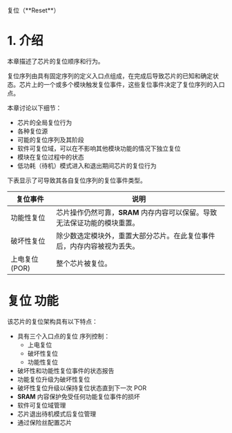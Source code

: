 <section id="title">复位（**Reset**）</section>

# 1. 介绍

本章描述了芯片的复位顺序和行为。

复位序列由具有固定序列的定义入口点组成，在完成后导致芯片的已知和确定状态。芯片上的一个或多个模块触发复位事件，这些复位事件决定了复位序列的入口点。

本章讨论以下细节：

* 芯片的全局复位行为
* 各种复位源
* 可能的复位序列及其阶段
* 软件可复位域，可以在不影响其他模块功能的情况下独立复位
* 模块在复位过程中的状态
* 低功耗（待机）模式进入和退出期间芯片的复位行为

下表显示了可导致其各自复位序列的复位事件类型。

| 复位事件       | 说明                                                                      |
| -------------- | ------------------------------------------------------------------------- |
| 功能性复位     | 芯片操作仍然可靠，**SRAM** 内存内容可以保留。导致无法保证功能的模块重置。 |
| 破坏性复位     | 除少数选定模块外，重置大部分芯片。在此复位事件后，内存内容被视为丢失。    |
| 上电复位 (POR) | 整个芯片被复位。                                                          |

# 复位 功能

该芯片的复位架构具有以下特点：

* 具有三个入口点的复位 序列控制：
   * 上电复位
   * 破坏性复位
   * 功能性复位 
* 破坏性和功能性复位事件的状态报告
* 功能复位升级为破坏性复位
* 破坏性复位升级以保持复位状态直到下一次 POR
* **SRAM** 内容保护免受任何功能复位事件的损坏
* 软件可复位域管理
* 芯片退出待机模式后复位管理
* 通过保险丝配置芯片



